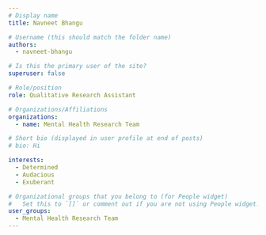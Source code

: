 ```yaml
---
# Display name
title: Navneet Bhangu

# Username (this should match the folder name)
authors:
  - navneet-bhangu

# Is this the primary user of the site?
superuser: false

# Role/position
role: Qualitative Research Assistant

# Organizations/Affiliations
organizations:
  - name: Mental Health Research Team

# Short bio (displayed in user profile at end of posts)
# bio: Hi

interests:
  - Determined
  - Audacious
  - Exuberant

# Organizational groups that you belong to (for People widget)
#   Set this to `[]` or comment out if you are not using People widget.
user_groups:
  - Mental Health Research Team
---
```

